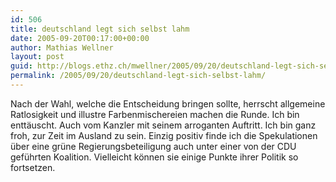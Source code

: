 ```yaml
---
id: 506
title: deutschland legt sich selbst lahm
date: 2005-09-20T00:17:00+00:00
author: Mathias Wellner
layout: post
guid: http://blogs.ethz.ch/mwellner/2005/09/20/deutschland-legt-sich-selbst-lahm/
permalink: /2005/09/20/deutschland-legt-sich-selbst-lahm/
---
```

Nach der Wahl, welche die Entscheidung bringen sollte, herrscht allgemeine Ratlosigkeit und illustre Farbenmischereien machen die Runde. Ich bin enttäuscht. Auch vom Kanzler mit seinem arroganten Auftritt. Ich bin ganz froh, zur Zeit im Ausland zu sein. Einzig positiv finde ich die Spekulationen über eine grüne Regierungsbeteiligung auch unter einer von der CDU geführten Koalition. Vielleicht können sie einige Punkte ihrer Politik so fortsetzen.